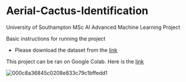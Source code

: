 # Aerial-Cactus-Identification
University of Southampton MSc AI Advanced Machine Learning Project

Basic instructions for running the project
* Please download the dataset from the [link](https://www.kaggle.com/c/aerial-cactus-identification/data)

This project can be ran on Google Colab. Here is the [link](https://colab.research.google.com/drive/1GMKO8chkf3i5cOyto04tr0twdKxNozrr?usp=sharing)

![000c8a36845c0208e833c79c1bffedd1](https://user-images.githubusercontent.com/60948627/93533775-94058d80-f93b-11ea-89f2-acf112bd3f9b.jpg)
